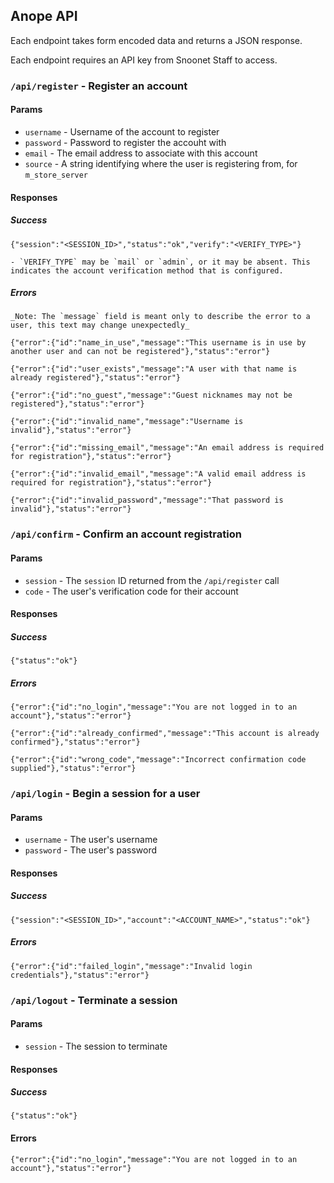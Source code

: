 ## Anope API

Each endpoint takes form encoded data and returns a JSON response.

Each endpoint requires an API key from Snoonet Staff to access.

### `/api/register` - Register an account
#### Params
- `username` - Username of the account to register
- `password` - Password to register the accouht with
- `email` - The email address to associate with this account
- `source` -  A string identifying where the user is registering from, for `m_store_server`

#### Responses
##### Success

`{"session":"<SESSION_ID>","status":"ok","verify":"<VERIFY_TYPE>"}`
    
    - `VERIFY_TYPE` may be `mail` or `admin`, or it may be absent. This indicates the account verification method that is configured.

##### Errors
    _Note: The `message` field is meant only to describe the error to a user, this text may change unexpectedly_


`{"error":{"id":"name_in_use","message":"This username is in use by another user and can not be registered"},"status":"error"}`

`{"error":{"id":"user_exists","message":"A user with that name is already registered"},"status":"error"}`

`{"error":{"id":"no_guest","message":"Guest nicknames may not be registered"},"status":"error"}`

`{"error":{"id":"invalid_name","message":"Username is invalid"},"status":"error"}`

`{"error":{"id":"missing_email","message":"An email address is required for registration"},"status":"error"}`

`{"error":{"id":"invalid_email","message":"A valid email address is required for registration"},"status":"error"}`

`{"error":{"id":"invalid_password","message":"That password is invalid"},"status":"error"}`

### `/api/confirm` - Confirm an account registration
#### Params
- `session` - The `session` ID returned from the `/api/register` call
- `code` - The user's verification code for their account

#### Responses
##### Success

`{"status":"ok"}`

##### Errors

`{"error":{"id":"no_login","message":"You are not logged in to an account"},"status":"error"}`

`{"error":{"id":"already_confirmed","message":"This account is already confirmed"},"status":"error"}`

`{"error":{"id":"wrong_code","message":"Incorrect confirmation code supplied"},"status":"error"}`

### `/api/login` - Begin a session for a user
#### Params
- `username` - The user's username
- `password` - The user's password

#### Responses
##### Success

`{"session":"<SESSION_ID>","account":"<ACCOUNT_NAME>","status":"ok"}`

##### Errors

`{"error":{"id":"failed_login","message":"Invalid login credentials"},"status":"error"}`

### `/api/logout` - Terminate a session
#### Params
- `session` - The session to terminate

#### Responses
##### Success

`{"status":"ok"}`

#### Errors

`{"error":{"id":"no_login","message":"You are not logged in to an account"},"status":"error"}`

